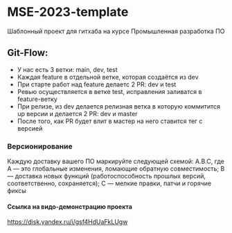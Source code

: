 # MSE-2023-template

Шаблонный проект для гитхаба на курсе Промышленная разработка ПО

## Git-Flow:

- У нас есть 3 ветки: main, dev, test
- Каждая feature в отдельной ветке, которая создаётся из dev
- При старте работ над feature делаетс 2 PR: dev и test
- Ревью осуществляется в ветке test, исправления заливатся в feature-ветку
- При релизе, из dev делается релизная ветка в которую коммитится up версии и делается 2 PR: dev и master
- После того, как PR будет влит в мастер на него ставится тег с версией

### Версионирование

Каждую доставку вашего ПО маркируйте следующей схемой: A.B.C, где A — это глобальные изменения, ломающие обратную совместимость; B — доставка новых функций (работоспособность прошлых версий, соответственно, сохраняется); C — мелкие правки, патчи и горячие фиксы

#### Ссылка на видо-демонстрацию проекта

https://disk.yandex.ru/i/gsf4HdUaFkLUgw
